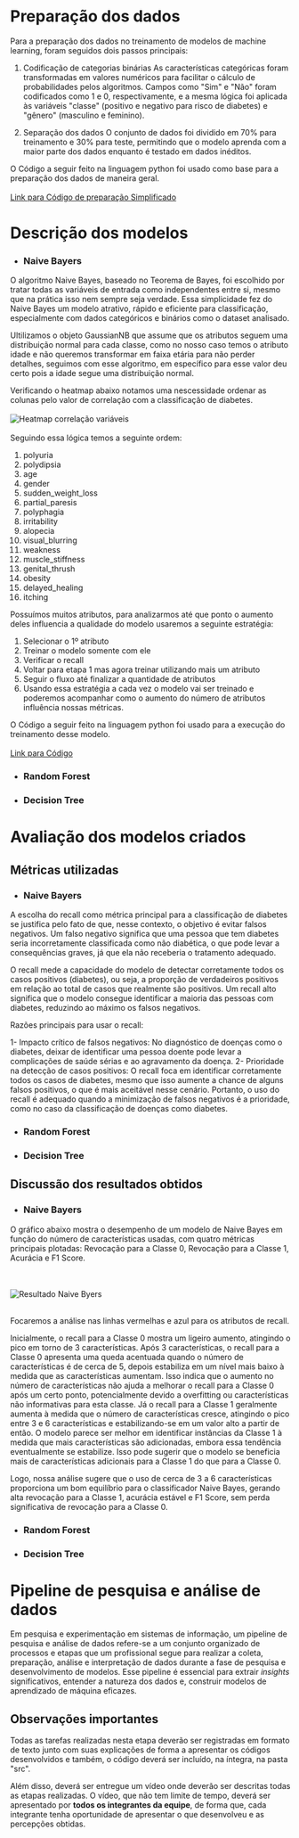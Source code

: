 # Preparação dos dados

<!-- Guia do Doc -->
<!--
Nesta etapa, deverão ser descritas todas as técnicas utilizadas para pré-processamento/tratamento dos dados.

Algumas das etapas podem estar relacionadas à:

* Limpeza de Dados: trate valores ausentes: decida como lidar com dados faltantes, seja removendo linhas, preenchendo com médias, medianas ou usando métodos mais avançados; remova _outliers_: identifique e trate valores que se desviam significativamente da maioria dos dados.

* Transformação de Dados: normalize/padronize: torne os dados comparáveis, normalizando ou padronizando os valores para uma escala específica; codifique variáveis categóricas: converta variáveis categóricas em uma forma numérica, usando técnicas como _one-hot encoding_.

* _Feature Engineering_: crie novos atributos que possam ser mais informativos para o modelo; selecione características relevantes e descarte as menos importantes.

* Tratamento de dados desbalanceados: se as classes de interesse forem desbalanceadas, considere técnicas como _oversampling_, _undersampling_ ou o uso de algoritmos que lidam naturalmente com desbalanceamento.

* Separação de dados: divida os dados em conjuntos de treinamento, validação e teste para avaliar o desempenho do modelo de maneira adequada.
  
* Manuseio de Dados Temporais: se lidar com dados temporais, considere a ordenação adequada e técnicas específicas para esse tipo de dado.
  
* Redução de Dimensionalidade: aplique técnicas como PCA (Análise de Componentes Principais) se a dimensionalidade dos dados for muito alta.

* Validação Cruzada: utilize validação cruzada para avaliar o desempenho do modelo de forma mais robusta.

* Monitoramento Contínuo: atualize e adapte o pré-processamento conforme necessário ao longo do tempo, especialmente se os dados ou as condições do problema mudarem.

* Entre outras....

Avalie quais etapas são importantes para o contexto dos dados que você está trabalhando, pois a qualidade dos dados e a eficácia do pré-processamento desempenham um papel fundamental no sucesso de modelo(s) de aprendizado de máquina. É importante entender o contexto do problema e ajustar as etapas de preparação de dados de acordo com as necessidades específicas de cada projeto. -->

Para a preparação dos dados no treinamento de modelos de machine learning, foram seguidos dois passos principais:

1. Codificação de categorias binárias
As características categóricas foram transformadas em valores numéricos para facilitar o cálculo de probabilidades pelos algoritmos. Campos como "Sim" e "Não" foram codificados como 1 e 0, respectivamente, e a mesma lógica foi aplicada às variáveis "classe" (positivo e negativo para risco de diabetes) e "gênero" (masculino e feminino).

2. Separação dos dados
O conjunto de dados foi dividido em 70% para treinamento e 30% para teste, permitindo que o modelo aprenda com a maior parte dos dados enquanto é testado em dados inéditos.

O Código a seguir feito na linguagem python foi usado como base para a preparação dos dados de maneira geral. 
</br>
</br>
[Link para Código de preparação Simplificado](/src/dataPreparation.py)

# Descrição dos modelos

<!-- Guid do Doc -->
<!--
Nesta seção, conhecendo os dados e de posse dos dados preparados, é hora de descrever os algoritmos de aprendizado de máquina selecionados para a construção dos modelos propostos. Inclua informações abrangentes sobre cada algoritmo implementado, aborde conceitos fundamentais, princípios de funcionamento, vantagens/limitações e justifique a escolha de cada um dos algoritmos. 

Explore aspectos específicos, como o ajuste dos parâmetros livres de cada algoritmo. Lembre-se de experimentar parâmetros diferentes e principalmente, de justificar as escolhas realizadas.

Como parte da comprovação de construção dos modelos, um vídeo de demonstração com todas as etapas de pré-processamento e de execução dos modelos deverá ser entregue. Este vídeo poderá ser do tipo _screencast_ e é imprescindível a narração contemplando a demonstração de todas as etapas realizadas. -->

- <h3>Naive Bayers</h3>
O algoritmo Naive Bayes, baseado no Teorema de Bayes, foi escolhido por tratar todas as variáveis de entrada como independentes entre si, mesmo que na prática isso nem sempre seja verdade. Essa simplicidade fez do Naive Bayes um modelo atrativo, rápido e eficiente para classificação, especialmente com dados categóricos e binários como o dataset analisado.

Ultilizamos o objeto GaussianNB que assume que os atributos seguem uma distribuição normal para cada classe, como no nosso caso temos o atributo idade e não queremos transformar em faixa etária para não perder detalhes, seguimos com esse algoritmo, em específico para esse valor deu certo pois a idade segue uma distribuição normal.

Verificando o heatmap abaixo notamos uma nescessidade ordenar as colunas pelo valor de correlação com a classificação de diabetes.
</br> </br>![Heatmap correlação variáveis](/docs/img/heatmap.png) </br> </br>
Seguindo essa lógica temos a seguinte ordem:

1. polyuria
2. polydipsia
3. age
4. gender
5. sudden_weight_loss
6. partial_paresis
7. polyphagia
8. irritability
9. alopecia
10. visual_blurring
11. weakness
12. muscle_stiffness
13. genital_thrush
14. obesity
15. delayed_healing
16. itching
  
Possuímos muitos atributos, para analizarmos até que ponto o aumento deles influencia a qualidade do modelo usaremos a seguinte estratégia:

1. Selecionar o 1º atributo
2. Treinar o modelo somente com ele
3. Verificar o recall
4. Voltar para etapa 1 mas agora treinar utilizando mais um atributo
5. Seguir o fluxo até finalizar a quantidade de atributos
6. Usando essa estratégia a cada vez o modelo vai ser treinado e poderemos acompanhar como o aumento do número de atributos influência nossas métricas.

O Código a seguir feito na linguagem python foi usado para a execução do treinamento desse modelo. 
</br>
</br>
[Link para Código](/src/NaiveBayers.py)

- <h3>Random Forest</h3>

- <h3>Decision Tree</h3>

# Avaliação dos modelos criados

## Métricas utilizadas

<!--Nesta seção, as métricas utilizadas para avaliar os modelos desenvolvidos deverão ser apresentadas (p. ex.: acurácia, precisão, recall, F1-Score, MSE etc.). A escolha de cada métrica deverá ser justificada, pois esta escolha é essencial para avaliar de forma mais assertiva a qualidade do modelo construído. -->

- <h3>Naive Bayers</h3>

A escolha do recall como métrica principal para a classificação de diabetes se justifica pelo fato de que, nesse contexto, o objetivo é evitar falsos negativos. Um falso negativo significa que uma pessoa que tem diabetes seria incorretamente classificada como não diabética, o que pode levar a consequências graves, já que ela não receberia o tratamento adequado.

O recall mede a capacidade do modelo de detectar corretamente todos os casos positivos (diabetes), ou seja, a proporção de verdadeiros positivos em relação ao total de casos que realmente são positivos. Um recall alto significa que o modelo consegue identificar a maioria das pessoas com diabetes, reduzindo ao máximo os falsos negativos.

Razões principais para usar o recall:

1- Impacto crítico de falsos negativos: No diagnóstico de doenças como o diabetes, deixar de identificar uma pessoa doente pode levar a complicações de saúde sérias e ao agravamento da doença.
2- Prioridade na detecção de casos positivos: O recall foca em identificar corretamente todos os casos de diabetes, mesmo que isso aumente a chance de alguns falsos positivos, o que é mais aceitável nesse cenário. Portanto, o uso do recall é adequado quando a minimização de falsos negativos é a prioridade, como no caso da classificação de doenças como diabetes.

- <h3>Random Forest</h3>

- <h3>Decision Tree</h3>

## Discussão dos resultados obtidos

<!--Nesta seção, discuta os resultados obtidos pelos modelos construídos, no contexto prático em que os dados se inserem, promovendo uma compreensão abrangente e aprofundada da qualidade de cada um deles. Lembre-se de relacionar os resultados obtidos ao problema identificado, a questão de pesquisa levantada e estabelecendo relação com os objetivos previamente propostos. -->

- <h3>Naive Bayers</h3> 

O gráfico abaixo mostra o desempenho de um modelo de Naive Bayes em função do número de características usadas, com quatro métricas principais plotadas: Revocação para a Classe 0, Revocação para a Classe 1, Acurácia e F1 Score.

</br> </br>![Resultado Naive Byers](/docs/img/NbMetrics.png) </br> </br>

Focaremos a análise nas linhas vermelhas e azul para os atributos de recall.

Inicialmente, o recall para a Classe 0 mostra um ligeiro aumento, atingindo o pico em torno de 3 características. Após 3 características, o recall para a Classe 0 apresenta uma queda acentuada quando o número de características é de cerca de 5, depois estabiliza em um nível mais baixo à medida que as características aumentam. Isso indica que o aumento no número de características não ajuda a melhorar o recall para a Classe 0 após um certo ponto, potencialmente devido a overfitting ou características não informativas para esta classe.
Já o recall para a Classe 1 geralmente aumenta à medida que o número de características cresce, atingindo o pico entre 3 e 6 características e estabilizando-se em um valor alto a partir de então. O modelo parece ser melhor em identificar instâncias da Classe 1 à medida que mais características são adicionadas, embora essa tendência eventualmente se estabilize. Isso pode sugerir que o modelo se beneficia mais de características adicionais para a Classe 1 do que para a Classe 0.

Logo, nossa análise sugere que o uso de cerca de 3 a 6 características proporciona um bom equilíbrio para o classificador Naive Bayes, gerando alta revocação para a Classe 1, acurácia estável e F1 Score, sem perda significativa de revocação para a Classe 0.

- <h3>Random Forest</h3>

- <h3>Decision Tree</h3>

# Pipeline de pesquisa e análise de dados

Em pesquisa e experimentação em sistemas de informação, um pipeline de pesquisa e análise de dados refere-se a um conjunto organizado de processos e etapas que um profissional segue para realizar a coleta, preparação, análise e interpretação de dados durante a fase de pesquisa e desenvolvimento de modelos. Esse pipeline é essencial para extrair _insights_ significativos, entender a natureza dos dados e, construir modelos de aprendizado de máquina eficazes. 

## Observações importantes

Todas as tarefas realizadas nesta etapa deverão ser registradas em formato de texto junto com suas explicações de forma a apresentar  os códigos desenvolvidos e também, o código deverá ser incluído, na íntegra, na pasta "src".

Além disso, deverá ser entregue um vídeo onde deverão ser descritas todas as etapas realizadas. O vídeo, que não tem limite de tempo, deverá ser apresentado por **todos os integrantes da equipe**, de forma que, cada integrante tenha oportunidade de apresentar o que desenvolveu e as  percepções obtidas.
